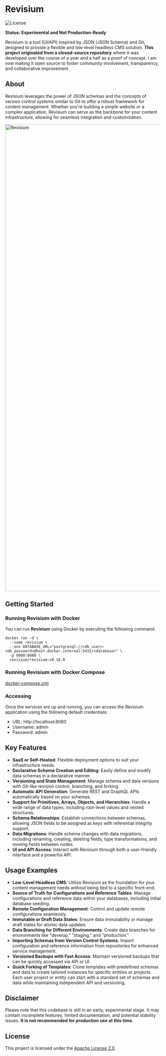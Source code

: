 # Revisium

![License](https://img.shields.io/badge/License-Apache%202.0-blue.svg)

**Status: Experimental and Not Production-Ready**

Revisium is a tool (UI/API) inspired by JSON (JSON Schema) and Git, designed to provide a flexible and low-level headless CMS solution. **This project originated from a closed-source repository** where it was developed over the course of a year and a half as a proof of concept. I am now making it open source to foster community involvement, transparency, and collaborative improvement.

## About

Revisium leverages the power of JSON schemas and the concepts of version control systems similar to Git to offer a robust framework for content management. Whether you're building a simple website or a complex application, Revisium can serve as the backbone for your content infrastructure, allowing for seamless integration and customization.

<img width="1505" alt="Revisium" src="https://github.com/user-attachments/assets/ef56cc5b-f891-4724-9cae-d6b7ff797dc6" />

## Getting Started

### Running Revisium with Docker

You can run **Revisium** using Docker by executing the following command.

```shell
docker run -d \
  --name revisium \
  --env DATABASE_URL="postgresql://<db_user>:<db_password>@host.docker.internal:5432/<database>" \
  -p 8080:8080 \
  revisium/revisium:v0.10.0
```

### Running Revisium with Docker Compose

[docker-compose.yml](./docker-compose.yml)

### Accessing
Once the services are up and running, you can access the Revisium application using the following default credentials:

- URL: http://localhost:8080
- Username: admin
- Password: admin

## Key Features

- **SaaS or Self-Hosted**: Flexible deployment options to suit your infrastructure needs.
- **Declarative Schema Creation and Editing**: Easily define and modify data schemas in a declarative manner.
- **Versioning and State Management**: Manage schema and data versions with Git-like revision control, branching, and forking.
- **Automatic API Generation**: Generate REST and GraphQL APIs automatically based on your schemas.
- **Support for Primitives, Arrays, Objects, and Hierarchies**: Handle a wide range of data types, including root-level values and nested structures.
- **Schema Relationships**: Establish connections between schemas, allowing JSON fields to be assigned as keys with referential integrity support.
- **Data Migrations**: Handle schema changes with data migrations, including renaming, creating, deleting fields, type transformations, and moving fields between nodes.
- **UI and API Access**: Interact with Revisium through both a user-friendly interface and a powerful API.

## Usage Examples

- **Low-Level Headless CMS**: Utilize Revisium as the foundation for your content management needs without being tied to a specific front-end.
- **Source of Truth for Configurations and Reference Tables**: Manage configurations and reference data within your databases, including initial database seeding.
- **Remote Configuration Management**: Control and update remote configurations seamlessly.
- **Immutable or Draft Data States**: Ensure data immutability or manage draft states for atomic data updates.
- **Data Branching for Different Environments**: Create data branches for environments like "develop," "staging," and "production."
- **Importing Schemas from Version Control Systems**: Import configuration and reference information from repositories for enhanced service management.
- **Versioned Backups with Fast Access**: Maintain versioned backups that can be quickly accessed via API or UI.
- **Quick Forking of Templates**: Clone templates with predefined schemas and data to create tailored instances for specific entities or projects. Each user project or entity can start with a standard set of schemas and data while maintaining independent API and versioning.

## Disclaimer

Please note that this codebase is still in an early, experimental stage. It may contain incomplete features, limited documentation, and potential stability issues. **It is not recommended for production use at this time.**

## License

This project is licensed under the [Apache License 2.0](./LICENSE).
